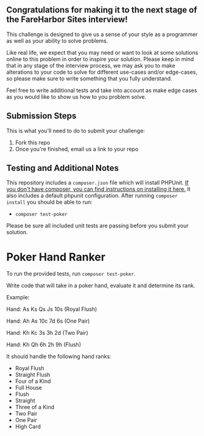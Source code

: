 <h2>Congratulations for making it to the next stage of the FareHarbor Sites interview!</h2>

This challenge is designed to give us a sense of your style as a programmer as well as your ability to solve problems.

Like real life, we expect that you may need or want to look at some solutions online to this problem in order to inspire your solution. Please keep in mind that in any stage of the interview process, we may ask you to make alterations to your code to solve for different use-cases and/or edge-cases, so please make sure to write something that you fully understand.

Feel free to write additional tests and take into account as make edge cases as you would like to show us how to you problem solve. 
<h2>Submission Steps</h2>

This is what you'll need to do to submit your challenge:

1. Fork this repo
2. Once you're finished, email us a link to your repo

<h2>Testing and Additional Notes</h2>

This repository includes a `composer.json` file which will install PHPUnit. [If you don't have composer, you can find instructions on installing it here.](https://getcomposer.org/doc/00-intro.md#installation-linux-unix-macos) It also includes a default phpunit configuration. After running `composer install` you should be able to run:

- `composer test-poker`

Please be sure all included unit tests are passing before you submit your solution.

# Poker Hand Ranker
To run the provided tests, run `composer test-poker`.

Write code that will take in a poker hand, evaluate it and determine its
rank.

Example:

Hand: As Ks Qs Js 10s (Royal Flush)

Hand: Ah As 10c 7d 6s (One Pair)

Hand: Kh Kc 3s 3h 2d (Two Pair)

Hand: Kh Qh 6h 2h 9h (Flush)

It should handle the following hand ranks:
* Royal Flush
* Straight Flush
* Four of a Kind
* Full House
* Flush
* Straight
* Three of a Kind
* Two Pair
* One Pair
* High Card


